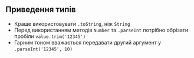 ## Приведення типів

-   Краще використовувати `.toString`, ніж `String`
-   Перед використанням методів `Number` та `.parseInt` потрібно обрізати пробіли `value.trim('12345')`
-   Гарним тоном вважається передавати другий аргумент у `.parseInt('12345', 10)`
